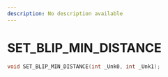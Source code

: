 ```yaml
---
description: No description available 
---
```


# SET_BLIP_MIN_DISTANCE

```cpp
void SET_BLIP_MIN_DISTANCE(int _Unk0, int _Unk1);
```